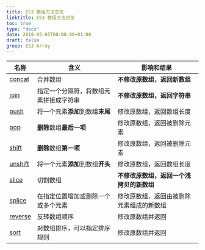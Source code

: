 ```yaml
---
title: ES3 数组方法总览
linktitle: ES3 数组方法总览
toc: true
type: "docs"
date: 2019-05-05T00:00:00+01:00
draft: false
group: ES3 Array
---
```


| 名称                                      | 含义                                   | 影响和结果                           |
| ----------------------------------------- | -------------------------------------- | ---------------------------------------- |
| [concat](./concat.md)   | 合并数组                               | **不修改原数组，返回新数组**             |
| [join](./join.md)       | 指定一个分隔符，将数组元素拼接成字符串 | **不修改原数组，返回字符串**             |
| [push](./push.md)       | 将一个元素**添加**到数组**末尾**       | 修改原数组，返回数组长度                 |
| [pop](./pop.md)         | **删除**数组**最后一项**               | 修改原数组，返回被删除元素               |
| [shift](./shift.md)     | **删除**数组**第一项**                 | 修改原数组，返回被删除元素               |
| [unshift](./unshift.md) | 将一个元素**添加**到数组**开头**       | 修改原数组，返回数组长度                 |
| [slice](./slice.md)     | 切割数组                               | **不修改原数组，返回一个浅拷贝的新数组** |
| [splice](./splice.md)   | 在指定位置增加或删除一个或多个元素     | 修改原数组，返回由被删除元素组成的新数组 |
| [reverse](./reverse.md) | 反转数组顺序                           | 修改原数组并返回                         |
| [sort](./sort.md)       | 对数组排序，可以指定排序规则           | 修改原数组并返回                         |
